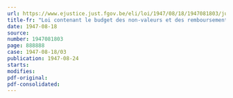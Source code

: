 ```yaml
---
url: https://www.ejustice.just.fgov.be/eli/loi/1947/08/18/1947081803/justel
title-fr: "Loi contenant le budget des non-valeurs et des remboursements pour l'exercice 1947"
date: 1947-08-18
source:
number: 1947081803
page: 888888
case: 1947-08-18/03
publication: 1947-08-24
starts:
modifies:
pdf-original:
pdf-consolidated:
---
```


